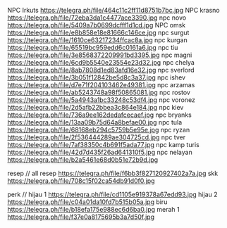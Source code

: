 NPC Irkuts https://telegra.ph/file/464c11c2ff11d8751b7bc.jpg
NPC krasno https://telegra.ph/file/72eba3da1c4477ace3390.jpg
npc novo https://telegra.ph/file/5409a7b0699dcfff1d1cd.jpg
NPC omsk https://telegra.ph/file/e8b858e18e81666c146ce.jpg
npc surgut https://telegra.ph/file/1610ce63217234ffcac8a.jpg
npc kurgan https://telegra.ph/file/65519bc959edd6c0161a6.jpg
npc tiu https://telegra.ph/file/3e8568372209991bd3395.jpg
npc magni https://telegra.ph/file/6cd9b5540e23554e23d32.jpg
npc chelya https://telegra.ph/file/8ab7808d1ed83afd16e32.jpg
npc sverlord https://telegra.ph/file/3b051f12842be5d8c3a37.jpg
npc ishev https://telegra.ph/file/d7e71f204103462e49381.jpg
npc arzamas https://telegra.ph/file/ab5243748a98f50865081.jpg
npc rostov https://telegra.ph/file/5a4943a1bc33248c53df4.jpg
npc voronez https://telegra.ph/file/2d5afb22bbea3c864e184.jpg
npc kiev https://telegra.ph/file/736a9ee162dedafcecaef.jpg
npc bryanks https://telegra.ph/file/13aa09b75d64a8befae00.jpg
npc tula https://telegra.ph/file/68168eb294c5759b5e95e.jpg
npc ryzan https://telegra.ph/file/2f536444289ae304725cd.jpg
npc tver https://telegra.ph/file/7af38350c4b691f5ada77.jpg
npc kamp turis https://telegra.ph/file/42d7d435f26ad641310f5.jpg
npc nelayan https://telegra.ph/file/b2a5461e68d0b51e72b9d.jpg




resep //
all resep https://telegra.ph/file/f6bb3f827120927402a7a.jpg
skk https://telegra.ph/file/708c15f02ca54db91d0f0.jpg


perk //
hijau 1 https://telegra.ph/file/cd1105e919378a67edd93.jpg
hijau 2 https://telegra.ph/file/c04a01da10fd7b515b05a.jpg
biru https://telegra.ph/file/b18efa175e988ec6d6ba0.jpg
merah 1 https://telegra.ph/file/f37e0a8175695b3a7d50f.jpg